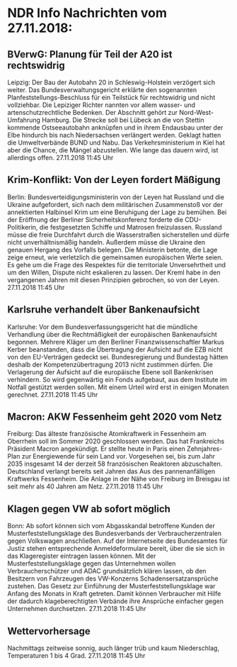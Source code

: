 # NDR Info Nachrichten vom 27.11.2018:


## BVerwG: Planung für Teil der A20 ist rechtswidrig
Leipzig: Der Bau der Autobahn 20 in Schleswig-Holstein verzögert sich weiter. Das Bundesverwaltungsgericht erklärte den sogenannten Planfeststellungs-Beschluss für ein Teilstück für rechtswidrig und nicht vollziehbar. Die Lepiziger Richter nannten vor allem wasser- und artenschutzrechtliche Bedenken. Der Abschnitt gehört zur Nord-West-Umfahrung Hamburg. Die Strecke soll bei Lübeck an die von Stettin kommende Ostseeautobahn anknüpfen und in ihrem Endausbau unter der Elbe hindurch bis nach Niedersachsen verlängert werden. Geklagt hatten die Umweltverbände BUND und Nabu. Das Verkehrsministerium in Kiel hat aber die Chance, die Mängel abzustellen. Wie lange das dauern wird, ist allerdings offen. 27.11.2018 11:45 Uhr 

## Krim-Konflikt: Von der Leyen fordert Mäßigung
Berlin: 	Bundesverteidigungsministerin von der Leyen hat Russland und die Ukraine aufgefordert, sich nach dem militärischen Zusammenstoß vor der annektierten Halbinsel Krim um eine Beruhigung der Lage zu bemühen. Bei der Eröffnung der Berliner Sicherheitskonferenz forderte die CDU-Politikerin, die festgesetzten Schiffe und Matrosen freizulassen. Russland müsse die freie Durchfahrt durch die Wasserstraßen sicherstellen und dürfe nicht unverhältnismäßig handeln. Außerdem müsse die Ukraine den genauen Hergang des Vorfalls belegen. Die Ministerin betonte, die Lage zeige erneut, wie verletzlich die gemeinsamen europäischen Werte seien. Es gehe um die Frage des Respektes für die territoriale Unversehrtheit und um den Willen, Dispute nicht eskalieren zu lassen. Der Kreml habe in den vergangenen Jahren mit diesen Prinzipien gebrochen, so von der Leyen. 27.11.2018 11:45 Uhr 

## Karlsruhe verhandelt über Bankenaufsicht
Karlsruhe: Vor dem Bundesverfassungsgericht hat die mündliche Verhandlung über die Rechtmäßigkeit der europäischen Bankenaufsicht begonnen. Mehrere Kläger um den Berliner Finanzwissenschaftler Markus Kerber beanstanden, dass die Übertragung der Aufsicht auf die EZB nicht von den EU-Verträgen gedeckt sei. Bundesregierung und Bundestag hätten deshalb der Kompetenzübertragung 2013 nicht zustimmen dürfen. Die Verlagerung der Aufsicht auf die europäische Ebene soll Bankenkrisen verhindern. So wird gegenwärtig ein Fonds aufgebaut, aus dem Institute im Notfall gestützt werden sollen. Mit einem Urteil wird erst in einigen Monaten gerechnet. 27.11.2018 11:45 Uhr 

## Macron: AKW Fessenheim geht 2020 vom Netz
Freiburg: Das älteste französische Atomkraftwerk in Fessenheim am Oberrhein soll im Sommer 2020 geschlossen werden. Das hat Frankreichs Präsident Macron angekündigt. Er stellte heute in Paris einen Zehnjahres-Plan zur Energiewende für sein Land vor. Vorgesehen sei, bis zum Jahr 2035 insgesamt 14 der derzeit 58 französischen Reaktoren abzuschalten. Deutschland verlangt bereits seit Jahren das Aus des pannenanfälligen Kraftwerks Fessenheim. Die Anlage in der Nähe von Freiburg im Breisgau ist seit mehr als 40 Jahren am Netz. 27.11.2018 11:45 Uhr 

## Klagen gegen VW ab sofort möglich
Bonn: Ab sofort können sich vom Abgasskandal betroffene Kunden der Musterfeststellungsklage des Bundesverbands der Verbraucherzentralen gegen Volkswagen anschließen. Auf der Internetseite des Bundesamtes für Justiz stehen entsprechende Anmeldeformulare bereit, über die sie sich in das Klageregister eintragen lassen können. Mit der Musterfeststellungsklage gegen das Unternehmen wollen Verbraucherschützer und ADAC grundsätzlich klären lassen, ob den Besitzern von Fahrzeugen des VW-Konzerns Schadensersatzansprüche zustehen. Das Gesetz zur Einführung der Musterfeststellungsklage war Anfang des Monats in Kraft getreten. Damit können Verbraucher mit Hilfe der dadurch klageberechtigten Verbände ihre Ansprüche einfacher gegen Unternehmen durchsetzen. 27.11.2018 11:45 Uhr 

## Wettervorhersage
Nachmittags zeitweise sonnig, auch länger trüb und kaum Niederschlag, Temperaturen 1 bis 4 Grad. 27.11.2018 11:45 Uhr 
